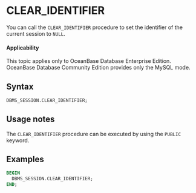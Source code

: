 # CLEAR_IDENTIFIER

You can call the `CLEAR_IDENTIFIER` procedure to set the identifier of the current session to `NULL`.

<main id="notice" >
    <h4>Applicability</h4>
    <p>This topic applies only to OceanBase Database Enterprise Edition. OceanBase Database Community Edition provides only the MySQL mode. </p>
  </main>

## Syntax

```sql
DBMS_SESSION.CLEAR_IDENTIFIER;
```


## Usage notes

The `CLEAR_IDENTIFIER` procedure can be executed by using the `PUBLIC` keyword.

## Examples

```sql
BEGIN
  DBMS_SESSION.CLEAR_IDENTIFIER;
END;
```
